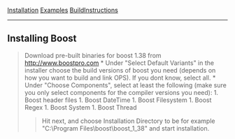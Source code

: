 [Installation](Installation.md) [Examples](SimpleCpp.md) [BuildInstructions](BuildInstructions.md)

---

## Installing Boost ##
> Download pre-built binaries for boost 1.38 from http://www.boostpro.com
    * Under "Select Default Variants" in the installer choose the build versions of boost you need (depends on how you want to build and link OPS). If you dont know, select all.
    * Under "Choose Components", select at least the following (make sure you only select components for the compiler versions you need):
      1. Boost header files
      1. Boost DateTime
      1. Boost Filesystem
      1. Boost Regex
      1. Boost System
      1. Boost Thread
> > Hit next, and choose Installation Directory to be for example "C:\Program Files\boost\boost\_1\_38" and start installation.